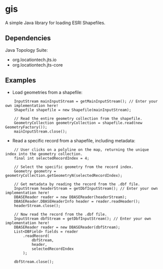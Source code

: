 # gis
A simple Java library for loading ESRI Shapefiles.

## Dependencies
Java Topology Suite:
- org.locationtech.jts.io
- org.locationtech.jts-core

## Examples
- Load geometries from a shapefile:
```
    InputStream mainInputStream = getMainInputStream(); // Enter your own implementation here!
    Shapefile shapefile = new Shapefile(mainInputStream);

    // Read the entire geometry collection from the shapefile.
    GeometryCollection geometryCollection = shapefile.read(new GeometryFactory());
    mainInputStream.close();
```
- Read a specific record from a shapefile, including metadata:
```
    // User clicks on a polyline on the map, returning the unique index into the geometry collection.
    final int selectedRecordIndex = 4;

    // Select the specific geometry from the record index.
    Geometry geometry = geometryCollection.getGeometryN(selectedRecordIndex);

    // Get metadata by reading the record from the .dbf file.
    InputStream headerStream = getDbfInputStream(); // Enter your own implementation here!
    DBASEReader reader = new DBASEReader(headerStream);
    DBASEReader.DBASEHeaderInfo header = reader.readHeader();
    headerStream.close();

    // Now read the record from the .dbf file.
    InputStream dbfStream = getDbfInputStream(); // Enter your own implementation here!
    DBASEReader reader = new DBASEReader(dbfStream);
    List<DBField> fields = reader
        .readRecord(
            dbfStream, 
            header, 
            selectedRecordIndex
        );

    dbfStream.close();
```

